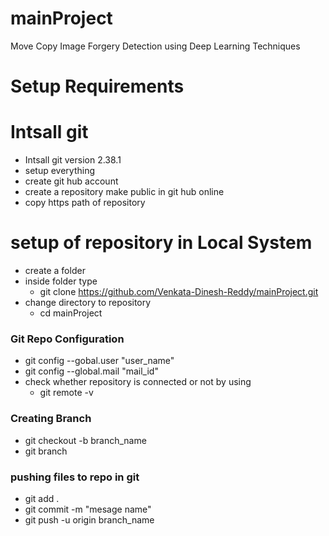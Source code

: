 # mainProject
Move Copy Image Forgery Detection using Deep Learning Techniques

# Setup Requirements

# Intsall git
- Intsall git version 2.38.1
- setup everything
- create git hub account
- create a repository make public in git hub online
- copy https path of repository

# setup of repository in Local System
- create a folder
- inside folder type
    - git clone https://github.com/Venkata-Dinesh-Reddy/mainProject.git
- change directory to repository
    - cd mainProject

### Git Repo Configuration
- git config --gobal.user "user_name"
- git config --global.mail "mail_id"
- check whether repository is connected or not by using
    - git remote -v

### Creating Branch
- git checkout -b branch_name
- git branch

### pushing files to repo in git
- git add .
- git commit -m "mesage name"
- git push -u origin branch_name
